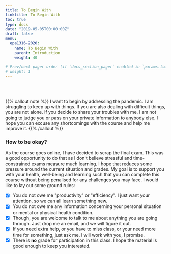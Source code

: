 ```yaml
---
title: To Begin With
linktitle: To Begin With
toc: true
type: docs
date: "2019-05-05T00:00:00Z"
draft: false
menu:
  epa1316-2020:
    name: To Begin With
    parent: Introduction
    weight: 40

# Prev/next pager order (if `docs_section_pager` enabled in `params.toml`)
# weight: 1
---
```


<br/>
<br/>

{{% callout note %}}
I want to begin by addressing the pandemic. I am struggling to keep up with things. If you are also dealing with difficult things, you are not alone. If you decide to share your troubles with me, I am not going to judge you or pass on your private information to anybody else. I hope you can excuse any shortcomings with the course and help me improve it.
{{% /callout %}}

### How to be okay?

As the course goes online, I have decided to scrap the final exam. This was a good opportunity to do that as I don't believe stressful and time-constrained exams measure much learning. I hope that reduces some pressure around the current situation and grades. My goal is to support you with your health, well-being and learning such that you can complete this course without being penalised for any challenges you may face. I would like to lay out some ground rules:

- [x] You do not owe me "productivity" or "efficiency". I just want your attention, so we can all learn something new.
- [x] You do not owe me any information concerning your personal situation or mental or physical health condition.
- [x] Though, you are welcome to talk to me about anything you are going through. Just drop me an email, and we will figure it out.
- [x] If you need extra help, or you have to miss class, or your need more time for something, just ask me. I will work with you, I promise.
- [x] There is **no** grade for participation in this class. I hope the material is good enough to keep you interested.
